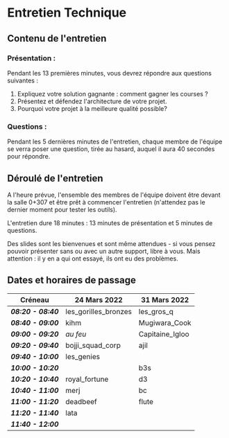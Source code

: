 # Entretien Technique

## Contenu de l'entretien

### Présentation :

Pendant les 13 premières minutes, vous devrez répondre aux questions suivantes :

1. Expliquez votre solution gagnante : comment gagner les courses ?
2.  Présentez et défendez l'architecture de votre projet.
3.  Pourquoi votre projet à la meilleure qualité possible?

### Questions :

Pendant les 5 dernières minutes de l'entretien, chaque membre de l'équipe se verra poser une question, tirée au hasard, auquel il aura 40 secondes pour répondre.

## Déroulé de l'entretien

A l'heure prévue, l'ensemble des membres de l'équipe doivent être devant la salle 0+307 et être prêt à commencer l'entretien (n'attendez pas le dernier moment pour tester les outils).

L'entretien dure 18 minutes : 13 minutes de présentation et 5 minutes de questions.

Des slides sont les bienvenues et sont même attendues - si vous pensez pouvoir présenter sans ou avec un autre support, libre à vous. Mais attention : il y en a qui ont essayé, ils ont eu des problèmes.

## Dates et horaires de passage

| Créneau | 24 Mars 2022 | 31 Mars 2022 |
|--|--|--|
| ***08:20 - 08:40*** | les_gorilles_bronzes | les_gros_q |
| ***08:40 - 09:00*** | kihm | Mugiwara_Cook |
| ***09:00 - 09:20*** | *au feu* | Capitaine_Igloo |
| ***09:20 - 09:40*** | bojji_squad_corp | ajil |
| ***09:40 - 10:00*** | les_genies |  |
| ***10:00 - 10:20*** |  | b3s |
| ***10:20 - 10:40*** | royal_fortune | d3 |
| ***10:40 - 11:00*** | merj | bc |
| ***11:00 - 11:20*** | deadbeef | flute |
| ***11:20 - 11:40*** | lata |  |
| ***11:40 - 12:00*** |  |  |
